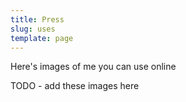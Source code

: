 ```yaml
---
title: Press
slug: uses
template: page
---
```


Here's images of me you can use online

TODO - add these images here